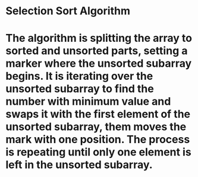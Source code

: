 # Selection Sort Algorithm

# The algorithm is splitting the array to sorted and unsorted parts, setting a marker where the unsorted subarray begins. It is iterating over the unsorted subarray to find the number with minimum value and swaps it with the first element of the unsorted subarray, them moves the mark with one position. The process is repeating until only one element is left in the unsorted subarray. 

